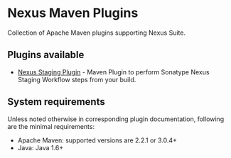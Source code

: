 <!--

    Sonatype Nexus (TM) Open Source Version
    Copyright (c) 2007-2013 Sonatype, Inc.
    All rights reserved. Includes the third-party code listed at http://links.sonatype.com/products/nexus/oss/attributions.

    This program and the accompanying materials are made available under the terms of the Eclipse Public License Version 1.0,
    which accompanies this distribution and is available at http://www.eclipse.org/legal/epl-v10.html.

    Sonatype Nexus (TM) Professional Version is available from Sonatype, Inc. "Sonatype" and "Sonatype Nexus" are trademarks
    of Sonatype, Inc. Apache Maven is a trademark of the Apache Software Foundation. M2eclipse is a trademark of the
    Eclipse Foundation. All other trademarks are the property of their respective owners.

-->
# Nexus Maven Plugins

Collection of Apache Maven plugins supporting Nexus Suite.

## Plugins available

* [Nexus Staging Plugin](https://github.com/sonatype/nexus-maven-plugins/tree/master/nexus-staging-maven-plugin) - Maven Plugin to perform Sonatype Nexus Staging Workflow steps from your build.

## System requirements

Unless noted otherwise in corresponding plugin documentation, following are the minimal requirements:

* Apache Maven: supported versions are 2.2.1 or 3.0.4+
* Java: Java 1.6+